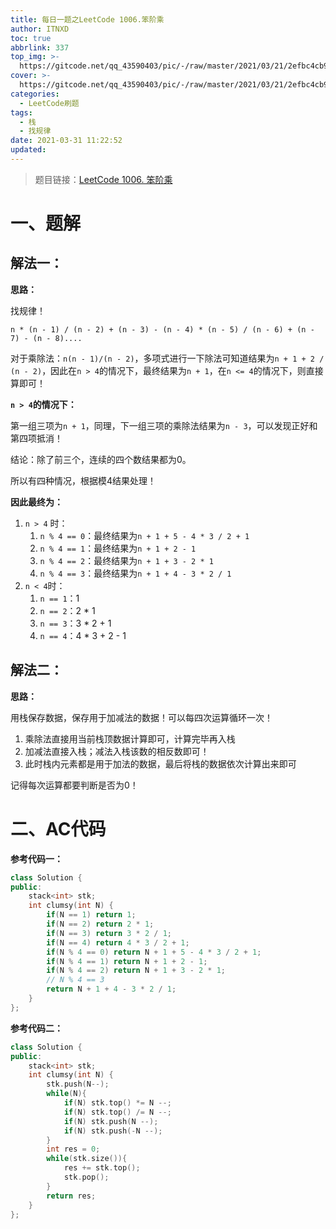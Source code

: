 ```yaml
---
title: 每日一题之LeetCode 1006.笨阶乘
author: ITNXD
toc: true
abbrlink: 337
top_img: >-
  https://gitcode.net/qq_43590403/pic/-/raw/master/2021/03/21/2efbc4cb93b487fd05b4faaa113a1b7d.png
cover: >-
  https://gitcode.net/qq_43590403/pic/-/raw/master/2021/03/21/2efbc4cb93b487fd05b4faaa113a1b7d.png
categories:
  - LeetCode刷题
tags:
  - 栈
  - 找规律
date: 2021-03-31 11:22:52
updated:
---
```








> 题目链接：[LeetCode 1006. 笨阶乘 ](https://leetcode-cn.com/problems/clumsy-factorial/)







# 一、题解





## 解法一：



**思路：** 



找规律！



`n * (n - 1) / (n - 2) + (n - 3) - (n - 4) * (n - 5) / (n - 6) + (n - 7) - (n - 8).... `



对于乘除法：`n(n - 1)/(n - 2)`，多项式进行一下除法可知道结果为`n + 1 + 2 / (n - 2)`，因此在`n > 4`的情况下，最终结果为`n + 1`，在`n <= 4`的情况下，则直接算即可！



**`n > 4`的情况下：**



第一组三项为`n + 1`，同理，下一组三项的乘除法结果为`n - 3`，可以发现正好和第四项抵消！



结论：除了前三个，连续的四个数结果都为0。



所以有四种情况，根据模4结果处理！





**因此最终为：**



1. `n > 4` 时：
   1. `n % 4 == 0`：最终结果为`n + 1 + 5 - 4 * 3 / 2 + 1`
   2. `n % 4 == 1`：最终结果为`n + 1 + 2 - 1`
   3. `n % 4 == 2`：最终结果为`n + 1 + 3 - 2 * 1`
   4. `n % 4 == 3`：最终结果为`n + 1 + 4 - 3 * 2 / 1`
2. `n < 4`时：
   1. `n == 1`：1
   2. `n == 2`：2 * 1
   3. `n == 3`：3 * 2 + 1
   4. `n == 4`：4 * 3 + 2 - 1









## 解法二：





**思路：**



用栈保存数据，保存用于加减法的数据！可以每四次运算循环一次！

1. 乘除法直接用当前栈顶数据计算即可，计算完毕再入栈
2. 加减法直接入栈；减法入栈该数的相反数即可！
3. 此时栈内元素都是用于加法的数据，最后将栈的数据依次计算出来即可



记得每次运算都要判断是否为0！











# 二、AC代码









**参考代码一：**



```c++
class Solution {
public:
    stack<int> stk;
    int clumsy(int N) {
        if(N == 1) return 1;
        if(N == 2) return 2 * 1;
        if(N == 3) return 3 * 2 / 1;
        if(N == 4) return 4 * 3 / 2 + 1;
        if(N % 4 == 0) return N + 1 + 5 - 4 * 3 / 2 + 1;
        if(N % 4 == 1) return N + 1 + 2 - 1;
        if(N % 4 == 2) return N + 1 + 3 - 2 * 1;
        // N % 4 == 3
        return N + 1 + 4 - 3 * 2 / 1;
    }
};
```





**参考代码二：**



```c++
class Solution {
public:
    stack<int> stk;
    int clumsy(int N) {
        stk.push(N--);
        while(N){
            if(N) stk.top() *= N --;
            if(N) stk.top() /= N --;
            if(N) stk.push(N --);
            if(N) stk.push(-N --);
        }
        int res = 0;
        while(stk.size()){
            res += stk.top();
            stk.pop();
        }
        return res;
    }
};
```





